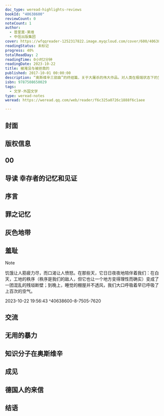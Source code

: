 ```yaml
---
doc_type: weread-highlights-reviews
bookId: "40638600"
reviewCount: 0
noteCount: 1
author:
  - 普里莫·莱维
  - 中信出版集团
cover: https://wfqqreader-1252317822.image.myqcloud.com/cover/600/40638600/t7_40638600.jpg
readingStatus: 未标记
progress: 40%
totalReadDay: 2
readingTime: 0小时2分钟
readingDate: 2023-10-22
title: 被淹没与被拯救的
published: 2017-10-01 00:00:00
description: “奥斯维辛三部曲”的终结篇，关于大屠杀的伟大作品。对人类在极端状态下的生存状态和道德困境进行了残酷而深刻的反思。1984年《被淹没与被拯救的》首次出版时，距离大屠杀已有四十余年，物证被销毁，记忆已模糊，有人刻意回避，也有人拒绝承认，而莱维写作本书的目的即是记忆和见证这段历史，让人类避免重蹈覆辙。在本书中，莱维极其冷静地分析了集中营和集中营之后的一些关键问题：人类记忆所具有的欺骗性、纳粹摧毁囚犯意志的诸种手段、集中营中的特殊语言，以及暴力的本质。同时，他怀着幸存者的羞耻感和罪恶感，对善与恶、正与邪、加害与受害的绝然区分始终抱持怀疑，对道德的灰色地带与人性的缺陷进行反思，努力呈现了那个环境下错综复杂的真相与事实。“莱维作品”系列还包括《扳手》《他人的行当》《这就是奥斯维辛：1945—1986年的证据》《不定的时刻：莱维诗选》《休战》《若非此时，何时？》《缓刑时刻》《记忆之声：莱维访谈录1961—1987》《与你们交谈的我：莱维、泰西奥谈话录》等。
isbn: 9787508650029
tags:
  - 文学-外国文学
type: weread-notes
weread: https://weread.qq.com/web/reader/f6c325a0726c1888f6c1aee

---
```



## 封面

## 版权信息

## 00

## 导读 幸存者的记忆和见证

## 序言

## 罪之记忆

## 灰色地带

## 羞耻

> [!NOTE] 
> 饥饿让人筋疲力尽，而口渴让人愤怒。在那些天，它日日夜夜地陪伴着我们：在白天，工地的秩序（秩序是我们的敌人，但它也让一个地方变得理性而确实）变成了一团混乱的残垣断壁；到晚上，睡觉的棚屋并不透风，我们大口呼吸着早已呼吸了上百次的空气。
> 
> 2023-10-22 19:56:43 ^40638600-8-7505-7620

## 交流

## 无用的暴力

## 知识分子在奥斯维辛

## 成见

## 德国人的来信

## 结语

